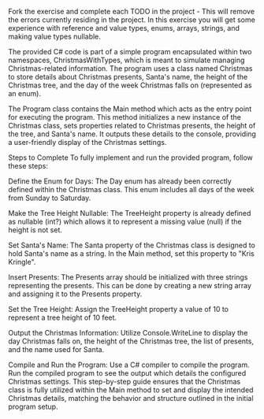 Fork the exercise and complete each TODO in the project - This will remove the errors currently residing in the project.  In this exercise you will get some experience with reference and value types, enums, arrays, strings, and making value types nullable.

The provided C# code is part of a simple program encapsulated within two namespaces, ChristmasWithTypes, which is meant to simulate managing Christmas-related information. The program uses a class named Christmas to store details about Christmas presents, Santa's name, the height of the Christmas tree, and the day of the week Christmas falls on (represented as an enum).

The Program class contains the Main method which acts as the entry point for executing the program. This method initializes a new instance of the Christmas class, sets properties related to Christmas presents, the height of the tree, and Santa's name. It outputs these details to the console, providing a user-friendly display of the Christmas settings.

Steps to Complete
To fully implement and run the provided program, follow these steps:

Define the Enum for Days:
The Day enum has already been correctly defined within the Christmas class. This enum includes all days of the week from Sunday to Saturday.

Make the Tree Height Nullable:
The TreeHeight property is already defined as nullable (int?) which allows it to represent a missing value (null) if the height is not set.

Set Santa's Name:
The Santa property of the Christmas class is designed to hold Santa's name as a string. In the Main method, set this property to "Kris Kringle".

Insert Presents:
The Presents array should be initialized with three strings representing the presents. This can be done by creating a new string array and assigning it to the Presents property.

Set the Tree Height:
Assign the TreeHeight property a value of 10 to represent a tree height of 10 feet.

Output the Christmas Information:
Utilize Console.WriteLine to display the day Christmas falls on, the height of the Christmas tree, the list of presents, and the name used for Santa.

Compile and Run the Program:
Use a C# compiler to compile the program. Run the compiled program to see the output which details the configured Christmas settings.
This step-by-step guide ensures that the Christmas class is fully utilized within the Main method to set and display the intended Christmas details, matching the behavior and structure outlined in the initial program setup.
